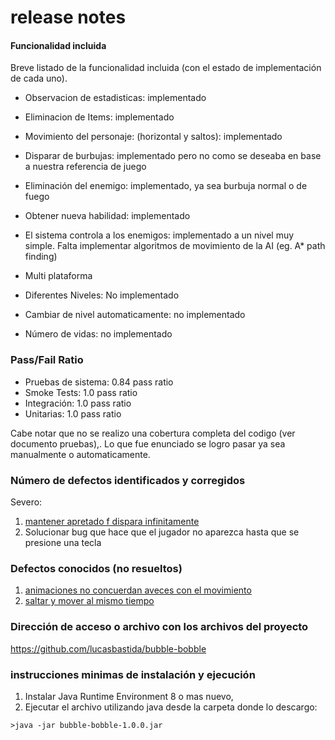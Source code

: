 # release notes

#### Funcionalidad incluida
Breve listado de la funcionalidad incluida (con el estado de implementación de cada uno).

- Observacion de estadisticas: implementado
- Eliminacion de Items: implementado
- Movimiento del personaje: (horizontal y saltos): implementado
- Disparar de burbujas: implementado pero no como se deseaba en base a nuestra referencia de juego
- Eliminación del enemigo: implementado, ya sea burbuja normal o de fuego
- Obtener nueva habilidad: implementado
- El sistema controla a los enemigos: implementado a un nivel muy simple. Falta implementar algoritmos de movimiento de la AI (eg. A* path finding)
- Multi plataforma


- Diferentes Niveles: No implementado
- Cambiar de nivel automaticamente: no implementado
- Número de vidas: no implementado
### Pass/Fail Ratio

- Pruebas de sistema: 0.84 pass ratio
- Smoke Tests: 1.0 pass ratio
- Integración: 1.0 pass ratio
- Unitarias: 1.0 pass ratio

Cabe notar que no se realizo una cobertura completa del codigo (ver documento pruebas),.
Lo que fue enunciado se logro pasar ya sea manualmente o automaticamente.

### Número de defectos identificados y corregidos

Severo:
1. [mantener apretado f dispara infinitamente](https://github.com/lucasbastida/bubble-bobble/issues/19)
2. Solucionar bug que hace que el jugador no aparezca hasta que se presione una tecla

### Defectos conocidos (no resueltos)

1. [animaciones no concuerdan aveces con el movimiento](https://github.com/lucasbastida/bubble-bobble/issues/23)
2. [saltar y mover al mismo tiempo](https://github.com/lucasbastida/bubble-bobble/issues/21)


### Dirección de acceso o archivo con los archivos del proyecto 

https://github.com/lucasbastida/bubble-bobble

### instrucciones minimas de instalación y ejecución

1. Instalar Java Runtime Environment 8 o mas nuevo, 
2. Ejecutar el archivo utilizando java desde la carpeta donde lo descargo:

```shell script
>java -jar bubble-bobble-1.0.0.jar
```


